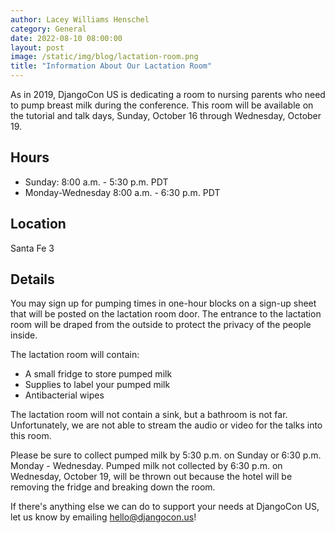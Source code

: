```yaml
---
author: Lacey Williams Henschel
category: General
date: 2022-08-10 08:00:00
layout: post
image: /static/img/blog/lactation-room.png
title: "Information About Our Lactation Room"
---
```


As in 2019, DjangoCon US is dedicating a room to nursing parents who need to pump breast milk during the conference. This room will be available on the tutorial and talk days, Sunday, October 16 through Wednesday, October 19.

## Hours

- Sunday: 8:00 a.m. - 5:30 p.m. PDT
- Monday-Wednesday 8:00 a.m. - 6:30 p.m. PDT

## Location

Santa Fe 3

## Details

You may sign up for pumping times in one-hour blocks on a sign-up sheet that will be posted on the lactation room door. The entrance to the lactation room will be draped from the outside to protect the privacy of the people inside.

The lactation room will contain:

- A small fridge to store pumped milk
- Supplies to label your pumped milk
- Antibacterial wipes

The lactation room will not contain a sink, but a bathroom is not far. Unfortunately, we are not able to stream the audio or video for the talks into this room.

Please be sure to collect pumped milk by 5:30 p.m. on Sunday or 6:30 p.m. Monday - Wednesday. Pumped milk not collected by 6:30 p.m. on Wednesday, October 19, will be thrown out because the hotel will be removing the fridge and breaking down the room.

If there's anything else we can do to support your needs at DjangoCon US, let us know by emailing <a href="mailto:hello@djangocon.us">hello@djangocon.us</a>!
